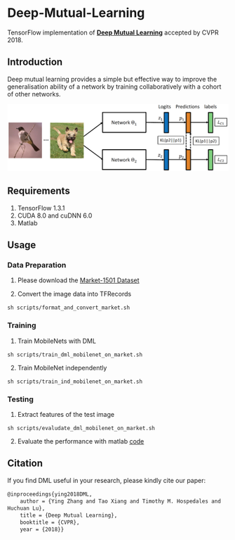 # Deep-Mutual-Learning

TensorFlow implementation of **[Deep Mutual Learning](https://drive.google.com/file/d/1Deg9xXqPKAlxRgmWbggavftTvJPqJeyp/view)** accepted by CVPR 2018.


## Introduction
Deep mutual learning provides a simple but effective way to improve the generalisation ability of a network by training collaboratively with a cohort of other networks.

![DML](DML.png "Deep Mutual Learning")

## Requirements

1. TensorFlow 1.3.1
2. CUDA 8.0 and cuDNN 6.0
3. Matlab

## Usage

### Data Preparation
1. Please download the [Market-1501 Dataset](http://www.liangzheng.com.cn/Project/project_reid.html)

2. Convert the image data into TFRecords
```
sh scripts/format_and_convert_market.sh
```

### Training
1. Train MobileNets with DML
```
sh scripts/train_dml_mobilenet_on_market.sh
```

2. Train MobileNet independently
```
sh scripts/train_ind_mobilenet_on_market.sh
```

### Testing
1. Extract features of the test image
```
sh scripts/evaludate_dml_mobilenet_on_market.sh
```

2. Evaluate the performance with matlab [code](https://github.com/zhunzhong07/person-re-ranking/tree/master/evaluation)


## Citation
If you find DML useful in your research, please kindly cite our paper:

```
@inproceedings{ying2018DML,
    author = {Ying Zhang and Tao Xiang and Timothy M. Hospedales and Huchuan Lu},
    title = {Deep Mutual Learning},
    booktitle = {CVPR},
    year = {2018}}
```